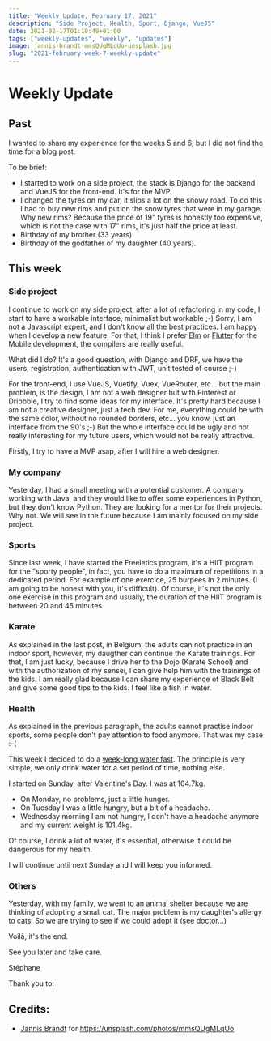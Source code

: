 ```yaml
---
title: "Weekly Update, February 17, 2021"
description: "Side Project, Health, Sport, Django, VueJS"
date: 2021-02-17T01:19:49+01:00
tags: ["weekly-updates", "weekly", "updates"]
image: jannis-brandt-mmsQUgMLqUo-unsplash.jpg
slug: "2021-february-week-7-weekly-update"
---
```


# Weekly Update

## Past

I wanted to share my experience for the weeks 5 and 6, but I did not find the
time for a blog post.

To be brief:

* I started to work on a side project, the stack is Django for the backend and
  VueJS for the front-end. It's for the MVP.
* I changed the tyres on my car, it slips a lot on the snowy road. To do this I
  had to buy new rims and put on the snow tyres that were in my garage. Why new
  rims? Because the price of 19" tyres is honestly too expensive, which is not
  the case with 17" rims, it's just half the price at least.
* Birthday of my brother (33 years)
* Birthday of the godfather of my daughter (40 years).

## This week

### Side project

I continue to work on my side project, after a lot of refactoring in my code, I
start to have a workable interface, minimalist but workable ;-) Sorry, I am not
a Javascript expert, and I don't know all the best practices. I am happy when I
develop a new feature. For that, I think I prefer [Elm](https://elm-lang.org/)
or [Flutter](https://flutter.dev/) for the Mobile development, the compilers are
really useful.

What did I do? It's a good question, with Django and DRF, we have the users,
registration, authentication with JWT, unit tested of course ;-)

For the front-end, I use VueJS, Vuetify, Vuex, VueRouter, etc... but the main
problem, is the design, I am not a web designer but with Pinterest or Dribbble,
I try to find some ideas for my interface. It's pretty hard because I am not a
creative designer, just a tech dev. For me, everything could be with the same
color, without no rounded borders, etc... you know, just an interface from the
90's ;-) But the whole interface could be ugly and not really interesting for my
future users, which would not be really attractive.

Firstly, I try to have a MVP asap, after I will hire a web designer.

### My company

Yesterday, I had a small meeting with a potential customer. A company working
with Java, and they would like to offer some experiences in Python, but they
don't know Python. They are looking for a mentor for their projects. Why not. We
will see in the future because I am mainly focused on my side project.

### Sports

Since last week, I have started the Freeletics program, it's a HIIT program for
the "sporty people", in fact, you have to do a maximum of repetitions in a
dedicated period. For example of one exercice, 25 burpees in 2 minutes. (I am
going to be honest with you, it's difficult). Of course, it's not the only one
exercise in this program and usually, the duration of the HIIT program is
between 20 and 45 minutes.

### Karate

As explained in the last post, in Belgium, the adults can not practice in an
indoor sport, however, my daugther can continue the Karate trainings. For that,
I am just lucky, because I drive her to the Dojo (Karate School) and with the
authorization of my sensei, I can give help him with the trainings of the kids.
I am really glad because I can share my experience of Black Belt and give some
good tips to the kids. I feel like a fish in water. 


### Health

As explained in the previous paragraph, the adults cannot practise indoor
sports, some people don't pay attention to food anymore. That was my case :-(

This week I decided to do a [week-long water
fast](https://www.healthline.com/nutrition/water-fasting). The principle is very
simple, we only drink water for a set period of time, nothing else.

I started on Sunday, after Valentine's Day. I was at 104.7kg.

* On Monday, no problems, just a little hunger.
* On Tuesday I was a little hungry, but a bit of a headache.
* Wednesday morning I am not hungry, I don't have a headache anymore and my
  current weight is 101.4kg.

Of course, I drink a lot of water, it's essential, otherwise it could be
dangerous for my health.

I will continue until next Sunday and I will keep you informed.

### Others

Yesterday, with my family, we went to an animal shelter because we are thinking
of adopting a small cat. The major problem is my daughter's allergy to cats. So
we are trying to see if we could adopt it (see doctor...)

Voilà, it's the end.

See you later and take care.

Stéphane

Thank you to:

## Credits:

* [Jannis Brandt](https://unsplash.com/@jannisbrandt) for https://unsplash.com/photos/mmsQUgMLqUo